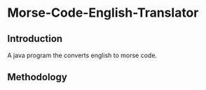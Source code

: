 # Morse-Code-English-Translator
## Introduction
A java program the converts english to morse code. 

## Methodology 
